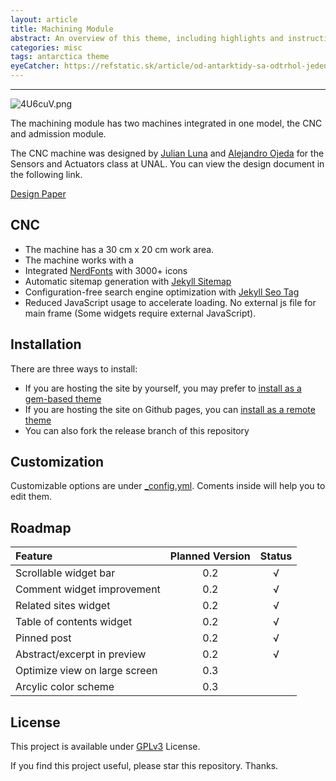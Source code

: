 ```yaml
---
layout: article
title: Machining Module
abstract: An overview of this theme, including highlights and instructions of use
categories: misc
tags: antarctica theme
eyeCatcher: https://refstatic.sk/article/od-antarktidy-sa-odtrhol-jeden-z-najvacsich-zaznamenanych-ladovcov-v-historii~25d92685f6b3b93aefe6.jpg?is=1440x513c&ic=0x439x1579x562&c=2w&s=e0efd5864ab1b7e41b8c7f5e0912f84b404ca30a53df8461106b377c19a24a21
---
```


---
![4U6cuV.png](https://z3.ax1x.com/2021/09/22/4U6cuV.png)

The machining module has two machines integrated in one model, the CNC and admission module.

The CNC machine was designed by [Julian Luna](https://github.com/juflunaca) and [Alejandro Ojeda](https://github.com/aojedao) for the Sensors and Actuators class at UNAL. You can view the design document in the following link.

[Design Paper](https://www.overleaf.com/read/fgbdprymfzjc)



## CNC 
* The machine has a 30 cm x 20 cm work area. 
* The machine works with a 
* Integrated [NerdFonts](www.nerdfonts.com) with 3000+ icons
* Automatic sitemap generation with [Jekyll Sitemap](https://github.com/jekyll/jekyll-sitemap)
* Configuration-free search engine optimization with [Jekyll Seo Tag](https://github.com/jekyll/jekyll-seo-tag)
* Reduced JavaScript usage to accelerate loading. No external js file for main frame (Some widgets require external JavaScript).

## Installation
There are three ways to install:
* If you are hosting the site by yourself, you may prefer to [install as a gem-based theme](https://jekyllrb.com/docs/themes/#installing-a-theme)
* If you are hosting the site on Github pages, you can [install as a remote theme](https://github.blog/2017-11-29-use-any-theme-with-github-pages/)
* You can also fork the release branch of this repository

## Customization
Customizable options are under [_config.yml](_config.yml). Coments inside will help you to edit them.

## Roadmap

| Feature                       | Planned Version  | Status |
| :---------------------------- | :--------------: | :----: |
| Scrollable widget bar         | 0.2              | √      |
| Comment widget improvement    | 0.2              | √      |
| Related sites widget          | 0.2              | √      |
| Table of contents widget      | 0.2              | √      |
| Pinned post                   | 0.2              | √      |
| Abstract/excerpt in preview   | 0.2              | √      |
| Optimize view on large screen | 0.3              |        |
| Arcylic color scheme          | 0.3              |        |

## License
This project is available under [GPLv3](LICENSE) License.

If you find this project useful, please star this repository. Thanks.
